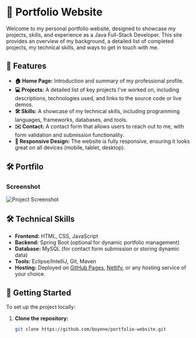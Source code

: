 # 💼 Portfolio Website

Welcome to my personal portfolio website, designed to showcase my projects, skills, and experience as a Java Full-Stack Developer. This site provides an overview of my background, a detailed list of completed projects, my technical skills, and ways to get in touch with me.

## 🌟 Features

- **🏠 Home Page:** Introduction and summary of my professional profile.
- **💻 Projects:** A detailed list of key projects I've worked on, including descriptions, technologies used, and links to the source code or live demos.
- **🛠 Skills:** A showcase of my technical skills, including programming languages, frameworks, databases, and tools.
- **✉️ Contact:** A contact form that allows users to reach out to me, with form validation and submission functionality.
- **📱 Responsive Design:** The website is fully responsive, ensuring it looks great on all devices (mobile, tablet, desktop).

## 🛠 Portfilo

###  Screenshot
![Project Screenshot](https://res.cloudinary.com/dzmws75jp/image/upload/v1725949737/Screenshot_2024-09-10_112956_ohetad.png)



## 🛠 Technical Skills

- **Frontend:** HTML, CSS, JavaScript
- **Backend:** Spring Boot (optional for dynamic portfolio management)
- **Database:** MySQL (for contact form submission or storing dynamic data)
- **Tools:** Eclipse/IntelliJ, Git, Maven
- **Hosting:** Deployed on [GitHub Pages](https://pages.github.com/), [Netlify](https://www.netlify.com/), or any hosting service of your choice.

## 🚀 Getting Started

To set up the project locally:

1. **Clone the repository:**

   ```bash
   git clone https://github.com/boyene/portfolio-website.git
